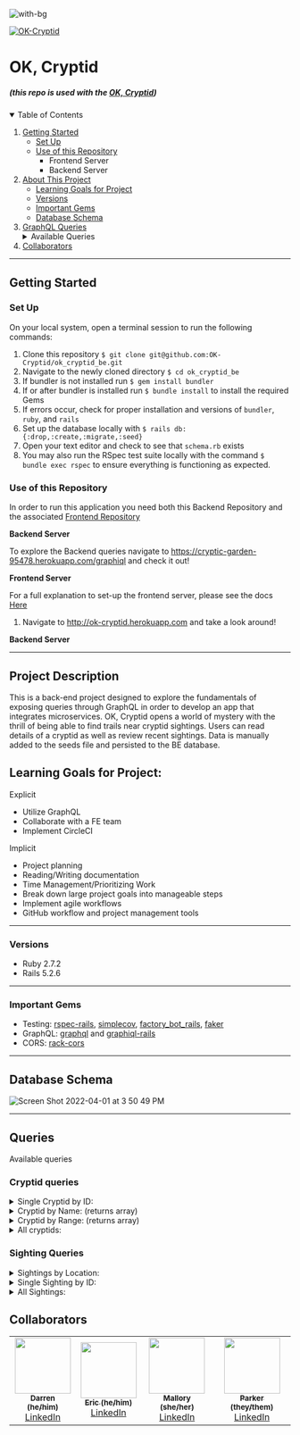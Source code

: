 ![with-bg](https://user-images.githubusercontent.com/69017022/161345695-e2ec9ddb-34a0-493a-9232-80b70a8b3dab.png)

[![OK-Cryptid](https://circleci.com/gh/OK-Cryptid/ok_cryptid_be.svg?style=svg)](https://app.circleci.com/pipelines/github/OK-Cryptid)
# OK, Cryptid
#####  (this repo is used with the [OK, Cryptid](https://github.com/OK-Cryptid/ok_cryptid_be))

<details open="open">
  <summary>Table of Contents</summary>
  <ol>
    <li>
      <a href="#getting-started">Getting Started</a>
      <ul>
        <li><a href="#set-up">Set Up</a></li>
        <li><a href="#use-of-this-repository">Use of this Repository</a>
          <ul>
            <li>Frontend Server</li>
            <li>Backend Server</li>
          </ul>
        </li>
    </li>
    </ul>
    <li>
      <a href="#project-description">About This Project</a>
      <ul>
        <li><a href="#learning-goals-for-project">Learning Goals for Project</a></li>
        <li><a href="#versions">Versions</a></li>
        <li><a href="#important-gems">Important Gems</a></li>
        <li><a href="#database-schema">Database Schema</a></li>
      </ul>
    </li>
    <li>
      <a href="#graphql">GraphQL Queries</a>
      <details>
        <summary>Available Queries</summary>
        <ul>
          <li><a href="#cryptid-queries">Cryptid Queries</a></li>
          <li><a href="#sighting-queries">Sighting Queries</a></li>
        </ul>
      </details>
    </li>
    <li><a href="#collaborators">Collaborators</a></li>
  </ol>
</details>

----------

## Getting Started

### Set Up
On your local system, open a terminal session to run the following commands:
1. Clone this repository `$ git clone git@github.com:OK-Cryptid/ok_cryptid_be.git`
2. Navigate to the newly cloned directory `$ cd ok_cryptid_be`
3. If bundler is not installed run `$ gem install bundler`
4. If or after bundler is installed run `$ bundle install` to install the required Gems
5. If errors occur, check for proper installation and versions of `bundler`, `ruby`, and `rails`
6. Set up the database locally with `$ rails db:{:drop,:create,:migrate,:seed}`
7. Open your text editor and check to see that `schema.rb` exists
8. You may also run the RSpec test suite locally with the command `$ bundle exec rspec` to ensure everything is functioning as expected.

### Use of this Repository
In order to run this application you need both this Backend Repository and the associated [Frontend Repository](https://github.com/OK-Cryptid/ok-cryptid-fe)

**Backend Server**

To explore the Backend queries navigate to https://cryptic-garden-95478.herokuapp.com/graphiql and check it out!

**Frontend Server**
 
For a full explanation to set-up the frontend server, please see the docs [Here](https://github.com/OK-Cryptid/ok-cryptid-fe#readme)

<!-- On you command line:
1. Navigate to the local directory where the frontend repo is housed
2. Start the Frontend server with `$ rails s` and navigate to http://localhost:3000/ or http://ok-cryptid.herokuapp.com in your web browser. Here you are able to interact with the application. -->

<!-- 1.  Navigate to http://ok-cryptid.herokuapp.com and take a look around! -->
1. Navigate to http://ok-cryptid.herokuapp.com and take a look around!

**Backend Server**
 
<!-- On your command line:
1. Navigate to the local directory where the backend repo is housed
2. Run `$ rails s` to run the server locally
3. Open a web browser and navigate to http://localhost:3000/graphiql
4. Here you are able to explore the queries exposed by the API! -->

----------

## Project Description

This is a back-end project designed to explore the fundamentals of exposing queries through GraphQL in order to develop an app that integrates microservices. OK, Cryptid opens a world of mystery with the thrill of being able to find trails near cryptid sightings. Users can read details of a cryptid as well as review recent sightings. Data is manually added to the seeds file and persisted to the BE database. 

## Learning Goals for Project:

Explicit
- Utilize GraphQL
- Collaborate with a FE team
- Implement CircleCI

Implicit
- Project planning
- Reading/Writing documentation
- Time Management/Prioritizing Work
- Break down large project goals into manageable steps
- Implement agile workflows
- GitHub workflow and project management tools

----------

### Versions

- Ruby 2.7.2
- Rails 5.2.6

----------

### Important Gems

- Testing: [rspec-rails](https://github.com/rspec/rspec-rails), [simplecov](https://github.com/simplecov-ruby/simplecov), [factory_bot_rails](https://github.com/thoughtbot/factory_bot_rails), [faker](https://github.com/vajradog/faker-rails)
- GraphQL: [graphql](https://github.com/rmosolgo/graphql-ruby) and [graphiql-rails](https://github.com/rmosolgo/graphiql-rails) 
- CORS: [rack-cors](https://github.com/cyu/rack-cors)
----------

## Database Schema

![Screen Shot 2022-04-01 at 3 50 49 PM](https://user-images.githubusercontent.com/69017022/161346057-d06ed82c-0459-4b84-ae1a-30bf974e48e4.png)

----------

## Queries
Available queries

### Cryptid queries
<details>
    <summary> Single Cryptid by ID: </summary>

```
Query
{
 cryptidById(id: "6") {
  name
  dangerLevel
  description
  image
  range
  sightings{
    title
   }
 }
}
  
response
  
{
  "data": {
    "cryptidById": {
      "name": "Skinwalker",
      "dangerLevel": "10",
      "description": "A skinwalker is a type of harmful witch who has the ability to turn into, possess, or disguise themselves as an animal for the purpose of committing harm. Skin-walkers are not well understood outside of Navajo culture, mostly due to reluctance to discuss the subject with outsiders.",
      "image": "https://bit.ly/3uzpUPx",
      "range": "Western United States, Appalachia",
      "sightings": [
        {
          "title": "2004-07-06"
        },
        {
          "title": "2016-06-19"
        },
        {
          "title": "1988-04-09"
        }
      ]
    }
  }
}
```

</details>

<details>
    <summary> Cryptid by Name: (returns array) </summary>

```
Query
{
 cryptidByName(Name: "bigfoot") {
  name
  dangerLevel
  description
  image
  range
  sightings{
    title
   }
 }
}
  
response
  
{
  "data": {
    "cryptidByName": [
      {
        "name": "Bigfoot",
        "dangerLevel": "7",
        "description": "Bigfoot, also called Sasquatch (from Salish se’sxac: “wild men”) is a large, hairy, humanlike creature described as ranging from 6 to 15 feet tall. It is observed standing on two feet, often giving off a foul smell, and moving silently or emitting a high-pitched cry. Footprints have measured up to 24 inches in width.",
        "image": "https://bit.ly/3JKsNDs",
        "range": "Rocky Mountains, Appalachian Trial, Coastal Plain",
        "sightings": [
          {
            "title": "1941-09-25"
          },
          {
            "title": "2001-05-24"
          },
          {
            "title": "2009-01-09"
          }
        ]
      }
    ]
  }
}
```

</details>

<details>
    <summary>Cryptid by Range: (returns array) </summary>

```
Query
{
 cryptidByRange(range: "colorado") {
  name
  dangerLevel
  description
  image
  range
  sightings{
    title
   }
 }
}
  
response
  
{
  "data": {
    "cryptidByRange": [
      {
        "name": "Tommyknocker",
        "dangerLevel": "8",
        "description": "A subterranean gnome-like creature described as a littler person approximately 2ft tall, with a disproportionately large head, long arms, wrinkled skin, and white whiskers. It sometimes wears a tiny version of standard miner's garb and commits random mischief, such as stealing miners' unattencded tools and food.",
        "image": "https://bit.ly/3qDsItE",
        "range": "underground Pennsylvania, Colorado, Nevada, California",
        "sightings": [
          {
            "title": "1923-01-20"
          },
          {
            "title": "1953-05-05"
          },
          {
            "title": "1997-10-28"
          }
        ]
      }
    ]
  }
}
```

</details>

<details>
    <summary> All cryptids: </summary>

```
Query
{
 getCryptids {
  name
  dangerLevel
  description
  image
  range
  sightings{
    title
   }
 }
}
  
response
  
{
  "data": {
    "getCryptids": [
      {
        "name": "Alien",
        "dangerLevel": "5",
        "description": "Also called extraterrestrial life, aliens are intelligent beings that do not originate from earth.",
        "image": "https://bit.ly/3tHKvBO",
        "range": "unknown",
        "sightings": [
          {
            "title": "1985-10-07"
          },
          {
            "title": "1996-10-13"
          },
          {
            "title": "1960-03-18"
          }
        ]
      },
      {
        "name": "Bigfoot",
        "dangerLevel": "7",
        "description": "Bigfoot, also called Sasquatch (from Salish se’sxac: “wild men”) is a large, hairy, humanlike creature described as ranging from 6 to 15 feet tall. It is observed standing on two feet, often giving off a foul smell, and moving silently or emitting a high-pitched cry. Footprints have measured up to 24 inches in width.",
        "image": "https://bit.ly/3JKsNDs",
        "range": "Rocky Mountains, Appalachian Trial, Coastal Plain",
        "sightings": [
          {
            "title": "1941-09-25"
          },
          {
            "title": "2001-05-24"
          },
          {
            "title": "2009-01-09"
          }
        ]
      },
      {
        "name": "Chupacabra",
        "dangerLevel": "8",
        "description": "The chupacabra, literally 'goat-sucker' in Spanish, is described as dog-like or reptilian and alien-like. A heavy creature, approximately the size of a small bear, with a row of spines reaching from the neck to the base of the tail, its name comes from the creature's reported vampirism-- it is said to attack and drink the blood of livestock, particularly goats.",
        "image": "https://bit.ly/3wGyYov",
        "range": "Southwestern US, Puerto Rico, Maine",
        "sightings": [
          {
            "title": "1960-08-21"
          },
          {
            "title": "2003-01-09"
          },
          {
            "title": "1970-07-19"
          }
        ]
      },
      {
        "name": "Jackalope",
        "dangerLevel": "7",
        "description": "A jackrabbit and antelope hybrid. Though very shy unless approached, this creature is known to be aggressive. Also called the 'warrior rabbit'. However this beast can be tamed with the offering of fine whiskey.",
        "image": "https://allthatsinteresting.com/wordpress/wp-content/uploads/2018/05/jackalope.jpg",
        "range": "Western United States",
        "sightings": [
          {
            "title": "2011-03-21"
          },
          {
            "title": "1986-01-14"
          },
          {
            "title": "2014-06-14"
          }
        ]
      },
      {
        "name": "Loch Ness Monster",
        "dangerLevel": "4",
        "description": "A creature affectionately known as Nessie, it is a large, long-necked creature that inhabits Loch Ness in the Scottish Highlands.",
        "image": "https://bit.ly/3Nons6V",
        "range": "Scottish Highlands",
        "sightings": [
          {
            "title": "1922-07-11"
          },
          {
            "title": "2011-04-22"
          },
          {
            "title": "1963-01-11"
          }
        ]
      },
      {
        "name": "Mothman",
        "dangerLevel": "9",
        "description": "Mothman is a black 10-foot creature with wings and red eyes.",
        "image": "https://bit.ly/3INwjLP",
        "range": "West Virginia, Chicago",
        "sightings": [
          {
            "title": "1997-06-26"
          },
          {
            "title": "1981-01-01"
          },
          {
            "title": "1986-05-25"
          }
        ]
      },
      {
        "name": "Nightcrawler",
        "dangerLevel": "6",
        "description": "Nightcrawlers appear to be relatively short creatures (approx. 1.5 meters) with most of their height being made up of their legs as they possess an extremely small upper body. It is an extremely thin, white humanoid with no discernible arms.",
        "image": "https://bit.ly/37Yiei1",
        "range": "California",
        "sightings": [
          {
            "title": "1984-03-29"
          },
          {
            "title": "1934-11-10"
          },
          {
            "title": "1985-10-02"
          }
        ]
      },
      {
        "name": "Skinwalker",
        "dangerLevel": "10",
        "description": "A skinwalker is a type of harmful witch who has the ability to turn into, possess, or disguise themselves as an animal for the purpose of committing harm. Skin-walkers are not well understood outside of Navajo culture, mostly due to reluctance to discuss the subject with outsiders.",
        "image": "https://bit.ly/3uzpUPx",
        "range": "Western United States, Appalachia",
        "sightings": [
          {
            "title": "2004-07-06"
          },
          {
            "title": "2016-06-19"
          },
          {
            "title": "1988-04-09"
          }
        ]
      },
      {
        "name": "Tommyknocker",
        "dangerLevel": "8",
        "description": "A subterranean gnome-like creature described as a littler person approximately 2ft tall, with a disproportionately large head, long arms, wrinkled skin, and white whiskers. It sometimes wears a tiny version of standard miner's garb and commits random mischief, such as stealing miners' unattencded tools and food.",
        "image": "https://bit.ly/3qDsItE",
        "range": "underground Pennsylvania, Colorado, Nevada, California",
        "sightings": [
          {
            "title": "1923-01-20"
          },
          {
            "title": "1953-05-05"
          },
          {
            "title": "1997-10-28"
          }
        ]
      }
    ]
  }
}
```

</details>

### Sighting Queries

<details>
    <summary> Sightings by Location: </summary>

```
Query
  
{
  sightingByLocation(location: "colorado") {
    cryptid {
        name
        }
    description
    image
    location
    title
    trailLinks
  }
}
  
response
  
{
  "data": {
    "sightingByLocation": [
      {
        "cryptid": {
          "name": "Bigfoot"
        },
        "description": "A youth group was camping in the Marble Mountain Wilderness when leader Jim Mills noticed a strange-looking creature skulking along a ridge nearby.",
        "image": "https://assets3.thrillist.com/v1/image/1393089/1584x1056/crop;webp=auto;jpeg_quality=60;progressive.jpg",
        "location": "Leadville, Colorado",
        "title": "2001-05-24",
        "trailLinks": [
          "https://www.alltrails.com/explore/trail/us/colorado/boulders-and-giddy-up-loop",
          "https://www.alltrails.com/explore/trail/us/colorado/mineral-belt-trail"
        ]
      },
      {
        "cryptid": {
          "name": "Tommyknocker"
        },
        "description": "A miner heard the voice of a young boy calling for help while deep inside the mines. Coworkers warned him not to follow the voice, but he reportedly felt compelled to make sure the boy was safe. When he went into a tunnel to search for the child, coworkers reported that they heard knocking and whispering sounds and shouted for him to turn back. He responded that he thought he saw a small figure perched high up in the cave. The tunnel then collapsed, killing him.",
        "image": "https://bit.ly/3iSXH0M",
        "location": "Telluride, Colorado",
        "title": "1923-01-20",
        "trailLinks": [
          "https://bit.ly/3tOq6Lq",
          "https://bit.ly/3qLvmO7",
          "https://bit.ly/3iKZLaP"
        ]
      },
      {
        "cryptid": {
          "name": "Tommyknocker"
        },
        "description": "A group of men working in a local mine reported to their supervisor that when working in a certain area, they have been getting pelted with rocks, their tools are being taken, their lights keep inexplicably going out, and their ladders are being shaken. Several men have reported to hearing the voice of a coworker who died in an accident the previous year.",
        "image": "https://bit.ly/38j57bu",
        "location": "Leadville, Colorado",
        "title": "1997-10-28",
        "trailLinks": [
          "https://bit.ly/3DpixhK",
          "https://bit.ly/3uHP12N",
          "https://bit.ly/35l7edE"
        ]
      }
    ]
  }
}
```

</details>
<details>
    <summary> Single Sighting by ID: </summary>

```
Query
  
{
  sightingById(id: "4") {
    cryptid {
        name
        }
    description
    image
    location
    title
    trailLinks
  }
}
  
response
  
{
  "data": {
    "sightingById": {
      "cryptid": {
        "name": "Mothman"
      },
      "description": "Five gravediggers claimed to see a human-like figure soaring just above them in the autumn trees.",
      "image": "https://www.snopes.com/tachyon/2016/11/a29.jpg",
      "location": "Point Pleasant, West Virgina",
      "title": "1997-06-26",
      "trailLinks": [
        "https://www.alltrails.com/explore/trail/us/west-virginia/point-plesant-walkin-trail"
      ]
    }
  }
}
```

</details>

<details>
    <summary> All Sightings: </summary>

```
Query
  
{
  sightings {
    cryptid {
        name
        }
    description
    image
    location
    title
    trailLinks
  }
}
  
response
  
{
  "data": {
    "sightings": [
      {
        "cryptid": {
          "name": "Bigfoot"
        },
        "description": "Spotted Bigfoot along the highway near millstone. Described the creature as having looked back at them on the shoulder of the road — an encounter that ultimately lasted seconds",
        "image": "https://www.science.org/do/10.1126/article.22891/full/sn-bigfooth.jpg",
        "location": "Buchers Mills, Pennsylvania",
        "title": "1941-09-25",
        "trailLinks": [
          "https://www.alltrails.com/explore/trail/us/pennsylvania/chapman-nature-trail?ref=result-card",
          "https://www.alltrails.com/explore/trail/us/pennsylvania/adams-run-trail"
        ]
      },
      {
        "cryptid": {
          "name": "Bigfoot"
        },
        "description": "A youth group was camping in the Marble Mountain Wilderness when leader Jim Mills noticed a strange-looking creature skulking along a ridge nearby.",
        "image": "https://assets3.thrillist.com/v1/image/1393089/1584x1056/crop;webp=auto;jpeg_quality=60;progressive.jpg",
        "location": "Leadville, Colorado",
        "title": "2001-05-24",
        "trailLinks": [
          "https://www.alltrails.com/explore/trail/us/colorado/boulders-and-giddy-up-loop",
          "https://www.alltrails.com/explore/trail/us/colorado/mineral-belt-trail"
        ]
      },
      {
        "cryptid": {
          "name": "Bigfoot"
        },
        "description": "A hiker was walking when he spotted a large creature to the left in the woods. As he approached, the creature stood up on two legs and started throwing rocks at him.",
        "image": "https://bit.ly/36LEZ8H",
        "location": "Roosevelt, Utah",
        "title": "2009-01-09",
        "trailLinks": [
          "https://www.alltrails.com/explore/trail/us/utah/hidden-lake-via-duck-lake-trail-210",
          "https://www.alltrails.com/explore/trail/us/utah/crystal-lake-loop--2"
        ]
      },
      {
        "cryptid": {
          "name": "Mothman"
        },
        "description": "Five gravediggers claimed to see a human-like figure soaring just above them in the autumn trees.",
        "image": "https://www.snopes.com/tachyon/2016/11/a29.jpg",
        "location": "Point Pleasant, West Virgina",
        "title": "1997-06-26",
        "trailLinks": [
          "https://www.alltrails.com/explore/trail/us/west-virginia/point-plesant-walkin-trail"
        ]
      },
      {
        "cryptid": {
          "name": "Mothman"
        },
        "description": "A man was driving along State Route 2 saw something jump from tree to tree. He pulled off the road and snapped some pictures. In the pictures, the creature appears to have wings with pointed tips and long legs, bent at an awkward angle.",
        "image": "https://bit.ly/3NrXW0R",
        "location": "Point Pleasant, West Virgina",
        "title": "1981-01-01",
        "trailLinks": [
          "https://www.alltrails.com/explore/trail/us/west-virginia/point-plesant-walkin-trail"
        ]
      },
      {
        "cryptid": {
          "name": "Mothman"
        },
        "description": "A man saw something that resembled a humanoid pterodactyl flying awkwardly.",
        "image": "https://bit.ly/3wOYmbK",
        "location": "Chicago, Illinois",
        "title": "1986-05-25",
        "trailLinks": [
          "https://www.alltrails.com/explore/trail/us/illinois/chicago-riverwalk",
          "https://www.alltrails.com/explore/trail/us/illinois/millennium-park-trail"
        ]
      },
      {
        "cryptid": {
          "name": "Nightcrawler"
        },
        "description": "A man put up trail cameras in his yard to see what was causing his dogs to bark during the night. The cameras captured images of strange pale, small, armless creatures walking.",
        "image": "https://bit.ly/36N64IR",
        "location": "Old Bretz Mill, California",
        "title": "1984-03-29",
        "trailLinks": [
          "https://www.alltrails.com/explore/trail/us/california/granite-ridge-loop",
          "https://www.alltrails.com/explore/trail/us/california/shaver-lake-trail"
        ]
      },
      {
        "cryptid": {
          "name": "Nightcrawler"
        },
        "description": "A 17 year old motorist saw a strange thing on the side of the road when driving at night. It was thin and pale with long legs, and moved oddly as if disjointed.",
        "image": "https://bit.ly/36BQdMZ",
        "location": "Hesperia, California",
        "title": "1934-11-10",
        "trailLinks": [
          "https://www.alltrails.com/explore/trail/us/california/coxey-rd",
          "https://www.alltrails.com/explore/trail/us/california/mount-san-antonio-mount-baldy-notch-trail"
        ]
      },
      {
        "cryptid": {
          "name": "Nightcrawler"
        },
        "description": "A video captured on home surveillance system shows a white creature with long legs and no upper body walking slowly across the yard.",
        "image": "https://bit.ly/36WIuJ0",
        "location": "Fullerton, California",
        "title": "1985-10-02",
        "trailLinks": [
          "https://www.alltrails.com/explore/trail/us/california/mount-san-antonio-mount-baldy-notch-trail",
          "https://www.alltrails.com/explore/trail/us/california/juanita-cooke-trail-to-hitscher-park-trail"
        ]
      },
      {
        "cryptid": {
          "name": "Chupacabra"
        },
        "description": "A woman spotted a creature standing upright, resembling a reptilian kangaroo with huge red eyes. It ran into the brush when she screamed. Later, the livestock on the property were found to be dead. They were not eaten or mutilated, but were drained of blood.",
        "image": "https://bit.ly/3uypFEi",
        "location": "Arecibo, Puerto Rico",
        "title": "1960-08-21",
        "trailLinks": [
          "https://www.alltrails.com/explore/trail/puerto-rico/northern-region/charco-prieto-water-falls?u=i"
        ]
      },
      {
        "cryptid": {
          "name": "Chupacabra"
        },
        "description": "Two seven year old boys described seeing a dog-like creature with a row of spines down its back standing on its hind legs near the barn. Six of the family goats were found drained of blood approximately 40 feet away from where the creature had been lurking.",
        "image": "https://bit.ly/38bH3Hv",
        "location": "Bangor, Maine",
        "title": "2003-01-09",
        "trailLinks": [
          "https://www.alltrails.com/explore/trail/us/maine/brewer-riverwalk"
        ]
      },
      {
        "cryptid": {
          "name": "Chupacabra"
        },
        "description": "A man saw a large black-haired creature with red eyes and clawed hands come out of the trees and attack the family dog. He ran to get his gun, but when he returned, the creature was gone and the family dog was left dead with puncture wounds to neck.",
        "image": "https://bit.ly/3iKMijh",
        "location": "Utuado, Puerto Rico",
        "title": "1970-07-19",
        "trailLinks": [
          "https://www.alltrails.com/explore/trail/puerto-rico/central-region/canon-blanco-sendero-el-sofa?u=i",
          "https://www.alltrails.com/explore/trail/puerto-rico/central-region/charco-los-morones?u=i"
        ]
      },
      {
        "cryptid": {
          "name": "Tommyknocker"
        },
        "description": "A miner heard the voice of a young boy calling for help while deep inside the mines. Coworkers warned him not to follow the voice, but he reportedly felt compelled to make sure the boy was safe. When he went into a tunnel to search for the child, coworkers reported that they heard knocking and whispering sounds and shouted for him to turn back. He responded that he thought he saw a small figure perched high up in the cave. The tunnel then collapsed, killing him.",
        "image": "https://bit.ly/3iSXH0M",
        "location": "Telluride, Colorado",
        "title": "1923-01-20",
        "trailLinks": [
          "https://bit.ly/3tOq6Lq",
          "https://bit.ly/3qLvmO7",
          "https://bit.ly/3iKZLaP"
        ]
      },
      {
        "cryptid": {
          "name": "Tommyknocker"
        },
        "description": "Four men exploring a cave area started hearing a voice whispering their names, and a sequence of knocking from deeper in the cave. Two of the men felt it was a warning and decided to exit the cave while the other two stayed behind, laughing and jokingly calling out to the voices. The two men that remained were crushed in a sudden cave-in ten minutes later.",
        "image": "https://bit.ly/3IWfY7Q",
        "location": "Coleville, California",
        "title": "1953-05-05",
        "trailLinks": [
          "https://bit.ly/3tQGnjh",
          "https://bit.ly/3iKf9Ei"
        ]
      },
      {
        "cryptid": {
          "name": "Tommyknocker"
        },
        "description": "A group of men working in a local mine reported to their supervisor that when working in a certain area, they have been getting pelted with rocks, their tools are being taken, their lights keep inexplicably going out, and their ladders are being shaken. Several men have reported to hearing the voice of a coworker who died in an accident the previous year.",
        "image": "https://bit.ly/38j57bu",
        "location": "Leadville, Colorado",
        "title": "1997-10-28",
        "trailLinks": [
          "https://bit.ly/3DpixhK",
          "https://bit.ly/3uHP12N",
          "https://bit.ly/35l7edE"
        ]
      },
      {
        "cryptid": {
          "name": "Skinwalker"
        },
        "description": "A man walking with his dogs on his farm in the evening started hearing voices talking in a language he could not understand. Suddenly there was a strong wind and he came up on a creature that appeared to be a wolf, but three times larger than the size of a normal wolf,\n  and with glowing orange eyes. It began to growl, so he shot his rifle at it, but the bullet hit the creature and fell into the snow like a pebble. A strong gust of wind blew again, and the creature quickly turned and disappeared into the darkness. When the man went over to where it had been standing, there were no prints or tracks in the snow, the only mark was\n  the spot where his bullet fell in the snow.",
        "image": "https://ihr.fm/3tXZ0Ss",
        "location": "Chinle, Arizona",
        "title": "2004-07-06",
        "trailLinks": [
          "https://bit.ly/3JVZXA4",
          "https://bit.ly/3LtN8gT"
        ]
      },
      {
        "cryptid": {
          "name": "Skinwalker"
        },
        "description": "A woman driving along a highway at night was overcome with a sudden overwhelming feeling of dread. She felt an urging in her mind that she should turn around and go back the other direction on the road. She shook off the feeling and continued, thinking it was only\n  anxiety being on the road alone. She then saw in the corner of her headlight on the shoulder, a strange animal running alongside her truck, keeping pace at 70mph. It turned and looked at her and she slammed on her breaks, startled. She stated it had a face that resembled a human, but different. When she shined her light where the creature had been, there was nothing\n  there. She decided to turn around and go back.",
        "image": "https://bit.ly/3DAtJYL",
        "location": "Kirtland, New Mexico",
        "title": "2016-06-19",
        "trailLinks": [
          "https://bit.ly/3wRQSVc",
          "https://bit.ly/36F27Wn",
          "https://bit.ly/3JU7NKr"
        ]
      },
      {
        "cryptid": {
          "name": "Skinwalker"
        },
        "description": "A father and son on a hunting ranch out before sunrise both reported the sudden onset of a feeling of being watched. They shined their flashlights out of the hunting blind and saw something dart away in the periphery. Figuring it was probably nothing of concern, they both\n  shrugged it off. A short time later, the son needed to use the bathroom and exited the blind with the father following behind. When they turned around, they reported that standing in front of them was a mangled-looking coyote-human hybrid creature standing on its hind legs looking at them. They both panicked and tried to scramble back into the blind, and the creature\n  darted into the trees.",
        "image": "https://bit.ly/3NAnhFL",
        "location": "Ballard, Utah",
        "title": "1988-04-09",
        "trailLinks": [
          "https://bit.ly/36WJFIy",
          "https://bit.ly/36UvTWT",
          "https://bit.ly/36ZIPus"
        ]
      },
      {
        "cryptid": {
          "name": "Alien"
        },
        "description": "A man was awoken during the night to an extremely bright light shining in through his bedroom window. He decided to get out of bed to see where the light was coming from outside. He was startled to find a figure standing in his room between himself and his window. He was unable to\n  move or scream, and the figure approached him. It reached out and began tapping on his forehead with what felt like something sharp or pointed. He blacked out and woke up on the floor the next morning. He was found to have a small unexplained red spot of broken skin in the center of his forehead.",
        "image": "https://bit.ly/3uHfc9z",
        "location": "Dexter, New Mexico",
        "title": "1985-10-07",
        "trailLinks": [
          "https://bit.ly/3uFs4NC",
          "https://bit.ly/3DuEETW",
          "https://bit.ly/36WEiZU"
        ]
      },
      {
        "cryptid": {
          "name": "Alien"
        },
        "description": "A family of six was sitting around a campfire in their back yard late at night. They reported that suddenly a blinding blue light appeared above them. The next thing they remember, they were all standing inside their house facing the back door.",
        "image": "https://bit.ly/3LBKfux",
        "location": "Lubbock, Texas",
        "title": "1996-10-13",
        "trailLinks": [
          "https://bit.ly/3Dnh2jN"
        ]
      },
      {
        "cryptid": {
          "name": "Alien"
        },
        "description": "A woman with a sick elderly dog was sitting on the floor comforting her pet. She heard a strange sound and a small humanoid creature with large eyes appeared beside her. The creature reached out and rested its hand on the dog. The womans husband entered the room, and jumped back,\n  not knowing what the creature was. It was startled and darted outside through the dog door.",
        "image": "https://bit.ly/3NFlC1R",
        "location": "Paradise Inn, Washington",
        "title": "1960-03-18",
        "trailLinks": [
          "https://bit.ly/3IMgXHz",
          "https://bit.ly/3Lt4CKm",
          "https://bit.ly/36CdvSU"
        ]
      },
      {
        "cryptid": {
          "name": "Loch Ness Monster"
        },
        "description": "A group of friends vacationing on a boat reported seeing a huge creature with a long neck arch out of the water.",
        "image": "https://bit.ly/3uK7WKb",
        "location": "Scotland",
        "title": "1922-07-11",
        "trailLinks": [
          "https://bit.ly/3uAeStq",
          "https://bit.ly/36wsYnH"
        ]
      },
      {
        "cryptid": {
          "name": "Loch Ness Monster"
        },
        "description": "Police received multiple calls of a strange extremely large creature swimming at high speed and emitting a low freqency noise.",
        "image": "https://bit.ly/3qRksGL",
        "location": "Scotland",
        "title": "2011-04-22",
        "trailLinks": [
          "https://bit.ly/3JR7FeV",
          "https://bit.ly/3tN9ST0",
          "https://bit.ly/3DmtS1S"
        ]
      },
      {
        "cryptid": {
          "name": "Loch Ness Monster"
        },
        "description": "A group of college students playing with a drone recorded a massive unknown creature swimming in the loch.",
        "image": "https://media-cldnry.s-nbcnews.com/image/upload/t_fit-1240w,f_auto,q_auto:best/msnbc/Components/Photos/071001/071001_nessie_hmed_11a.jpg",
        "location": "Scotland",
        "title": "1963-01-11",
        "trailLinks": [
          "https://bit.ly/3iOkGd2"
        ]
      },
      {
        "cryptid": {
          "name": "Jackalope"
        },
        "description": "A child hiking with their parents spotted a strange looking rabbit in the distance",
        "image": "https://bit.ly/35rBR11",
        "location": "Pine Bluffs, Wyoming",
        "title": "2011-03-21",
        "trailLinks": [
          "https://bit.ly/3iJi00o",
          "https://bit.ly/3IJTmrb",
          "https://bit.ly/3Lsloca"
        ]
      },
      {
        "cryptid": {
          "name": "Jackalope"
        },
        "description": "Two sheep ranchers saw something that looked like a tinhy antelope approach their fire at dusk.",
        "image": "https://sandysteinman.files.wordpress.com/2021/04/166485552_3744836988903413_5104277642228470578_n.png",
        "location": "Weskan, Kansas",
        "title": "1986-01-14",
        "trailLinks": [
          "https://bit.ly/3iPkA57"
        ]
      },
      {
        "cryptid": {
          "name": "Jackalope"
        },
        "description": "A group of students on an astronomy field trip saw a pair of glowing eyes in the darkness. When they pointed a flashlight at it they could see a small creature dart into tall grass.",
        "image": "https://1.bp.blogspot.com/-88FOArDPjkU/T0pyvXNQ74I/AAAAAAAAAoc/TlaZl950Ojo/s320/Jackalope+2.jpg",
        "location": "Saratoga, Wyoming",
        "title": "2014-06-14",
        "trailLinks": [
          "https://bit.ly/3iNJTnX",
          "https://bit.ly/38bVMCi",
          "https://bit.ly/3IP0B14"
        ]
      }
    ]
  }
}
```

</details>


## Collaborators


<!-- ALL-CONTRIBUTORS-LIST:START - Do not remove or modify this section -->
<!-- prettier-ignore-start -->
<!-- markdownlint-disable -->
<table>
  <tr>
    <!-- Darren -->
    <td align="center"><a href="https://github.com/dkulback"><img src="https://avatars.githubusercontent.com/u/83717116?v=4" width="100px;" alt=""/><br /><sub><b>Darren (he/him)</b></sub></a><br /><a href="https://www.linkedin.com/in/darren-kulback-9b2394189/" title="Code"> LinkedIn </a></td>
    <!-- Eric -->
    <td align="center"><a href="https://github.com/echon006"><img src="https://avatars.githubusercontent.com/u/89038271?v=4" width="100px;" alt=""/><br /><sub><b>Eric (he/him)</b></sub></a><br /><a href="https://www.linkedin.com/in/eric-chon-70049b161/" title="Code">  LinkedIn  </a></td>
    <!-- Mallory -->
    <td align="center"><a href="https://github.com/Malllll12"><img src="https://avatars.githubusercontent.com/u/69017022?v=4" width="100px;" alt=""/><br /><sub><b>Mallory (she/her)</b></sub></a><br /><a href="https://www.linkedin.com/in/mallory-vining/" title="Code"> LinkedIn </a></td>
    <!-- Parker -->
     <td align="center"><a href="https://github.com/ParkerLockhart"><img src="https://avatars.githubusercontent.com/u/88950699?v=4" width="100px;" alt=""/><br /><sub><b>Parker (they/them)</b></sub></a><br /><a href="https://www.linkedin.com/in/parker-lockhart/" title="Code"> LinkedIn </a></td>
  </tr>
</table>

<!-- markdownlint-restore -->
<!-- prettier-ignore-end -->

<!-- ALL-CONTRIBUTORS-LIST:END -->
